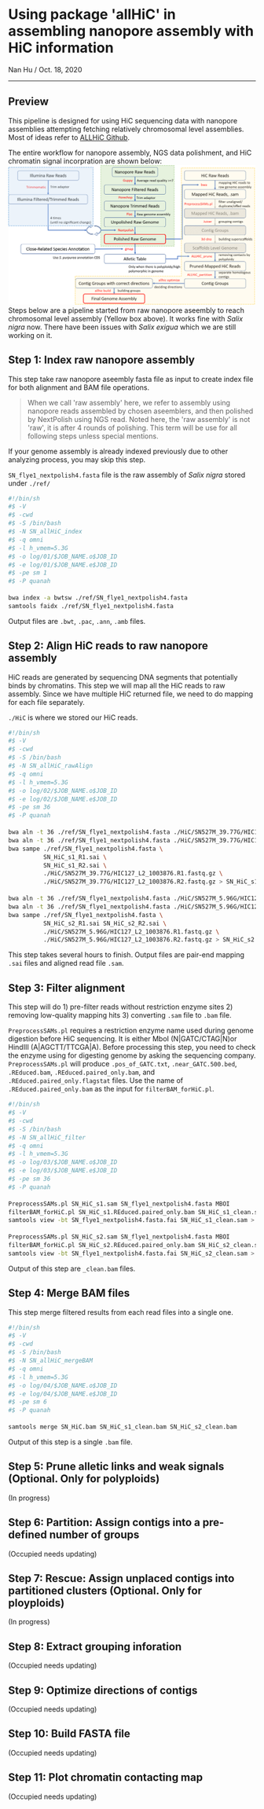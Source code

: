 # Using package 'allHiC' in assembling nanopore assembly with HiC information
Nan Hu / Oct. 18, 2020

---

## Preview
This pipeline is designed for using HiC sequencing data with nanopore assemblies attempting fetching relatively chromosomal level assemblies. Most of ideas refer to [ALLHiC Github](https://github.com/tangerzhang/ALLHiC/wiki).

The entire workflow for nanopore assembly, NGS data polishment, and HiC chromatin signal incorpration are shown below:
![Main Workflow](https://github.com/gudusanjiao/HiCassembly/blob/main/miscellaneous/Workflow.png "Workflow")
Steps below are a pipeline started from raw nanopore aseembly to reach chromosomal level assembly (Yellow box above). It works fine with *Salix nigra* now. There have been issues with *Salix exigua* which we are still working on it. 

## Step 1: Index raw nanopore assembly
This step take raw nanopore aseembly fasta file as input to create index file for both alignment and BAM file operations.
> When we call 'raw assembly' here, we refer to assembly using nanopore reads assembled by chosen aseemblers, and then polished by NextPolish using NGS read. Noted here, the 'raw assembly' is not 'raw', it is after 4 rounds of polishing. This term will be use for all following steps unless special mentions.

If your genome assembly is already indexed previously due to other analyzing process, you may skip this step.

`SN_flye1_nextpolish4.fasta` file is the raw assembly of *Salix nigra* stored under `./ref/`
```bash
#!/bin/sh
#$ -V
#$ -cwd
#$ -S /bin/bash
#$ -N SN_allHiC_index
#$ -q omni
#$ -l h_vmem=5.3G
#$ -o log/01/$JOB_NAME.o$JOB_ID
#$ -e log/01/$JOB_NAME.e$JOB_ID
#$ -pe sm 1
#$ -P quanah

bwa index -a bwtsw ./ref/SN_flye1_nextpolish4.fasta  
samtools faidx ./ref/SN_flye1_nextpolish4.fasta
```
Output files are `.bwt`, `.pac`, `.ann`, `.amb` files.

## Step 2: Align HiC reads to raw nanopore assembly
HiC reads are generated by sequencing DNA segments that potentially binds by chromatins. This step we will map all the HiC reads to raw assembly. Since we have multiple HiC returned file, we need to do mapping for each file separately.

`./HiC` is where we stored our HiC reads.
```bash
#!/bin/sh
#$ -V
#$ -cwd
#$ -S /bin/bash
#$ -N SN_allHiC_rawAlign
#$ -q omni
#$ -l h_vmem=5.3G
#$ -o log/02/$JOB_NAME.o$JOB_ID
#$ -e log/02/$JOB_NAME.e$JOB_ID
#$ -pe sm 36
#$ -P quanah

bwa aln -t 36 ./ref/SN_flye1_nextpolish4.fasta ./HiC/SN527M_39.77G/HIC127_L2_1003876.R1.fastq.gz > SN_HiC_s1_R1.sai  
bwa aln -t 36 ./ref/SN_flye1_nextpolish4.fasta ./HiC/SN527M_39.77G/HIC127_L2_1003876.R2.fastq.gz > SN_HiC_s1_R2.sai
bwa sampe ./ref/SN_flye1_nextpolish4.fasta \ 
          SN_HiC_s1_R1.sai \ 
          SN_HiC_s1_R2.sai \ 
          ./HiC/SN527M_39.77G/HIC127_L2_1003876.R1.fastq.gz \
          ./HiC/SN527M_39.77G/HIC127_L2_1003876.R2.fastq.gz > SN_HiC_s1.sam

bwa aln -t 36 ./ref/SN_flye1_nextpolish4.fasta ./HiC/SN527M_5.96G/HIC127_L2_1003876.R1.fastq.gz > SN_HiC_s2_R1.sai
bwa aln -t 36 ./ref/SN_flye1_nextpolish4.fasta ./HiC/SN527M_5.96G/HIC127_L2_1003876.R2.fastq.gz > SN_HiC_s2_R2.sai
bwa sampe ./ref/SN_flye1_nextpolish4.fasta \ 
          SN_HiC_s2_R1.sai SN_HiC_s2_R2.sai \ 
          ./HiC/SN527M_5.96G/HIC127_L2_1003876.R1.fastq.gz \ 
          ./HiC/SN527M_5.96G/HIC127_L2_1003876.R2.fastq.gz > SN_HiC_s2.sam
```
This step takes several hours to finish. Output files are pair-end mapping `.sai` files and aligned read file `.sam`.

## Step 3: Filter alignment
This step will do 1) pre-filter reads without restriction enzyme sites 2) removing low-quality mapping hits 3) converting `.sam` file to `.bam` file.

`PreprocessSAMs.pl` requires a restriction enzyme name used during genome digestion before HiC sequencing. It is either MboI (N|GATC/CTAG|N)or HindIII (A|AGCTT/TTCGA|A). Before processing this step, you need to check the enzyme using for digesting genome by asking the sequencing company. `PreprocessSAMs.pl` will produce `.pos_of_GATC.txt`, `.near_GATC.500.bed`, `.REduced.bam`, `.REduced.paired_only.bam`, and `.REduced.paired_only.flagstat` files. Use the name of `.REduced.paired_only.bam` as the input for `filterBAM_forHiC.pl`.

```bash
#!/bin/sh
#$ -V
#$ -cwd
#$ -S /bin/bash
#$ -N SN_allHiC_filter
#$ -q omni
#$ -l h_vmem=5.3G
#$ -o log/03/$JOB_NAME.o$JOB_ID
#$ -e log/03/$JOB_NAME.e$JOB_ID
#$ -pe sm 36
#$ -P quanah

PreprocessSAMs.pl SN_HiC_s1.sam SN_flye1_nextpolish4.fasta MBOI
filterBAM_forHiC.pl SN_HiC_s1.REduced.paired_only.bam SN_HiC_s1_clean.sam
samtools view -bt SN_flye1_nextpolish4.fasta.fai SN_HiC_s1_clean.sam > SN_HiC_s1_clean.bam

PreprocessSAMs.pl SN_HiC_s2.sam SN_flye1_nextpolish4.fasta MBOI
filterBAM_forHiC.pl SN_HiC_s2.REduced.paired_only.bam SN_HiC_s2_clean.sam
samtools view -bt SN_flye1_nextpolish4.fasta.fai SN_HiC_s2_clean.sam > SN_HiC_s2_clean.bam
```
Output of this step are `_clean.bam` files.

## Step 4: Merge BAM files
This step merge filtered results from each read files into a single one.
```bash
#!/bin/sh
#$ -V
#$ -cwd
#$ -S /bin/bash
#$ -N SN_allHiC_mergeBAM
#$ -q omni
#$ -l h_vmem=5.3G
#$ -o log/04/$JOB_NAME.o$JOB_ID
#$ -e log/04/$JOB_NAME.e$JOB_ID
#$ -pe sm 6
#$ -P quanah

samtools merge SN_HiC.bam SN_HiC_s1_clean.bam SN_HiC_s2_clean.bam
```
Output of this step is a single `.bam` file.

## Step 5: Prune alletic links and weak signals (Optional. Only for polyploids)
(In progress)

## Step 6: Partition: Assign contigs into a pre-defined number of groups
(Occupied needs updating)

## Step 7: Rescue: Assign unplaced contigs into partitioned clusters (Optional. Only for ployploids)
(In progress)

## Step 8: Extract grouping inforation
(Occupied needs updating)

## Step 9: Optimize directions of contigs
(Occupied needs updating)

## Step 10: Build FASTA file
(Occupied needs updating)

## Step 11: Plot chromatin contacting map
(Occupied needs updating)
